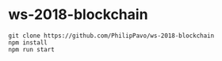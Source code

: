 # ws-2018-blockchain

```
git clone https://github.com/PhilipPavo/ws-2018-blockchain
npm install
npm run start
```